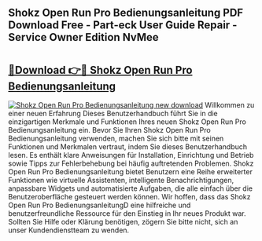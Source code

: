 ## Shokz Open Run Pro Bedienungsanleitung PDF Download Free - Part-eck User Guide Repair - Service Owner Edition NvMee

# <h2><a href="http://df0ge7.blite.top/?on=Shokz+Open+Run+Pro+Bedienungsanleitung">🔗Download 👉🔴 Shokz Open Run Pro Bedienungsanleitung</a></h2>

[![Shokz Open Run Pro Bedienungsanleitung new download](https://i.imgur.com/lujVjoI.png)](http://df0ge7.blite.top/?on=Shokz+Open+Run+Pro+Bedienungsanleitung)
Willkommen zu einer neuen Erfahrung Dieses Benutzerhandbuch führt Sie in die einzigartigen Merkmale und Funktionen Ihres neuen Shokz Open Run Pro Bedienungsanleitung ein. Bevor Sie Ihren Shokz Open Run Pro Bedienungsanleitung verwenden, machen Sie sich bitte mit seinen Funktionen und Merkmalen vertraut, indem Sie dieses Benutzerhandbuch lesen. Es enthält klare Anweisungen für Installation, Einrichtung und Betrieb sowie Tipps zur Fehlerbehebung bei häufig auftretenden Problemen. Shokz Open Run Pro Bedienungsanleitung bietet Benutzern eine Reihe erweiterter Funktionen wie virtuelle Assistenten, intelligente Benachrichtigungen, anpassbare Widgets und automatisierte Aufgaben, die alle einfach über die Benutzeroberfläche gesteuert werden können. Wir hoffen, dass das Shokz Open Run Pro BedienungsanleitungD eine hilfreiche und benutzerfreundliche Ressource für den Einstieg in Ihr neues Produkt war. Sollten Sie Hilfe oder Klärung benötigen, zögern Sie bitte nicht, sich an unser Kundendienstteam zu wenden.
